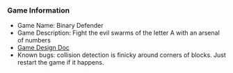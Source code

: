 ### Game Information
  + Game Name: Binary Defender
  + Game Description: Fight the evil swarms of the letter A with an arsenal of numbers
  + [Game Design Doc](GameDesignDoc.md)
  + Known bugs: collision detection is finicky around corners of blocks. Just restart the game if it happens.
